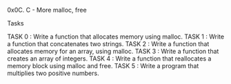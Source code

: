 0x0C. C - More malloc, free

Tasks

TASK 0 : Write a function that allocates memory using malloc.
TASK 1 : Write a function that concatenates two strings.
TASK 2 : Write a function that allocates memory for an array, using malloc.
TASK 3 : Write a function that creates an array of integers.
TASK 4 : Write a function that reallocates a memory block using malloc and free.
TASK 5 : Write a program that multiplies two positive numbers.

